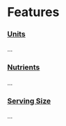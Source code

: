 
# Features

### [Units](./units)

...

### [Nutrients](./nutrients)

...

### [Serving Size](./serving-size)

...

